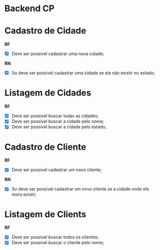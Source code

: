 # Backend CP

# Cadastro de Cidade

**RF**

- [x] Deve ser possivel cadastrar uma nova cidade;

**RN**

- [x] So deve ser possivel cadastrar uma cidade se ela não existir no estado;

# Listagem de Cidades

**RF**

- [x] Deve ser possivel buscar todas as cidades;
- [x] Deve ser possivel buscar a cidade pelo nome;
- [x] Deve ser possivel buscar a cidade pelo estado;

# Cadastro de Cliente

**RF**

- [x] Deve ser possivel cadastrar um novo cliente;

**RN**

- [x] So deve ser possivel cadastrar um novo cliente se a cidade onde ele mora existir;

# Listagem de Clients

**RF**

- [x] Deve ser possivel buscar todos os clientes;
- [x] Deve ser possivel buscar o cliente pelo nome;
